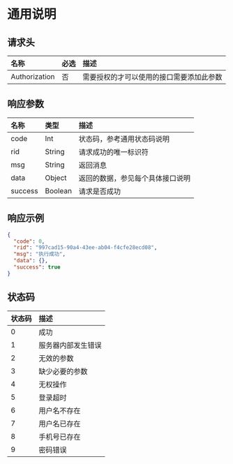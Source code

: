 # 通用说明

## 请求头

| 名称            | 必选   | 描述                   |
| :------------ | :--- | :------------------- |
| Authorization | 否    | 需要授权的才可以使用的接口需要添加此参数 |

## 响应参数

| 名称      | 类型      | 描述               |
| :------ | :------ | :--------------- |
| code    | Int     | 状态码，参考通用状态码说明    |
| rid     | String  | 请求成功的唯一标识符       |
| msg     | String  | 返回消息             |
| data    | Object  | 返回的数据，参见每个具体接口说明 |
| success | Boolean | 请求是否成功           |

## 响应示例

```json
{
  "code": 0,
  "rid": "997cad15-90a4-43ee-ab04-f4cfe28ecd08",
  "msg": "执行成功",
  "data": {},
  "success": true
}
```

## 状态码

| 状态码  | 描述        |
| :--- | :-------- |
| 0    | 成功        |
| 1    | 服务器内部发生错误 |
| 2    | 无效的参数     |
| 3    | 缺少必要的参数   |
| 4    | 无权操作      |
| 5    | 登录超时      |
| 6    | 用户名不存在    |
| 7    | 用户名已存在    |
| 8    | 手机号已存在    |
| 9    | 密码错误      |

